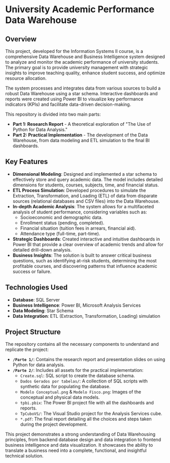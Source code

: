 # University Academic Performance Data Warehouse

## Overview

This project, developed for the Information Systems II course, is a comprehensive Data Warehouse and Business Intelligence system designed to analyze and monitor the academic performance of university students. The primary goal is to provide university management with strategic insights to improve teaching quality, enhance student success, and optimize resource allocation.

The system processes and integrates data from various sources to build a robust Data Warehouse using a star schema. Interactive dashboards and reports were created using Power BI to visualize key performance indicators (KPIs) and facilitate data-driven decision-making.

This repository is divided into two main parts:
* **Part 1: Research Report** - A theoretical exploration of "The Use of Python for Data Analysis."
* **Part 2: Practical Implementation** - The development of the Data Warehouse, from data modeling and ETL simulation to the final BI dashboards.

## Key Features

* **Dimensional Modeling**: Designed and implemented a star schema to effectively store and query academic data. The model includes detailed dimensions for students, courses, subjects, time, and financial status.
* **ETL Process Simulation**: Developed procedures to simulate the Extraction, Transformation, and Loading (ETL) of data from disparate sources (relational databases and CSV files) into the Data Warehouse.
* **In-depth Academic Analysis**: The system allows for a multifaceted analysis of student performance, considering variables such as:
    * Socioeconomic and demographic data.
    * Enrollment status (pending, completed).
    * Financial situation (tuition fees in arrears, financial aid).
    * Attendance type (full-time, part-time).
* **Strategic Dashboards**: Created interactive and intuitive dashboards in Power BI that provide a clear overview of academic trends and allow for detailed drill-down analysis.
* **Business Insights**: The solution is built to answer critical business questions, such as identifying at-risk students, determining the most profitable courses, and discovering patterns that influence academic success or failure.

## Technologies Used

* **Database**: SQL Server
* **Business Intelligence**: Power BI, Microsoft Analysis Services
* **Data Modeling**: Star Schema
* **Data Integration**: ETL (Extraction, Transformation, Loading) simulation

## Project Structure

The repository contains all the necessary components to understand and replicate the project:

* **`/Parte 1/`**: Contains the research report and presentation slides on using Python for data analysis.
* **`/Parte 2/`**: Includes all assets for the practical implementation:
    * `Create.sql`: SQL script to create the database schema.
    * `Dados Gerados por tabelas/`: A collection of SQL scripts with synthetic data for populating the database.
    * `Modelo Conceptual.png` & `Modelo Fisco.png`: Images of the conceptual and physical data models.
    * `tpbi.pbix`: The Power BI project file with all the dashboards and reports.
    * `TpCuboVS/`: The Visual Studio project for the Analysis Services cube.
    * `*.pdf`: The final report detailing all the choices and steps taken during the project development.

This project demonstrates a strong understanding of Data Warehousing principles, from backend database design and data integration to frontend business intelligence and data visualization. It showcases the ability to translate a business need into a complete, functional, and insightful technical solution.
